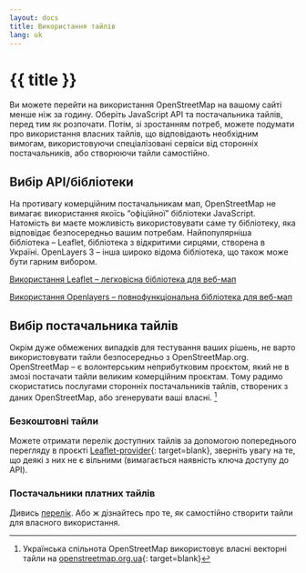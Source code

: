 ```yaml
---
layout: docs
title: Використання тайлів
lang: uk
---
```


# {{ title }}

Ви можете перейти на використання OpenStreetMap на вашому сайті менше ніж за годину. Оберіть JavaScript API та постачальника тайлів, перед тим як розпочати. Потім, зі зростанням потреб, можете подумати про використання власних тайлів, що відповідають необхідним вимогам, використовуючи спеціалізовані сервіси від сторонніх постачальників, або створюючи тайли самостійно.

## Вибір API/бібліотеки

На противагу комерційним постачальникам мап, OpenStreetMap не вимагає використання якоїсь “офіційної” бібліотеки JavaScript. Натомість ви маєте можливість використовувати саме ту бібліотеку, яка відповідає безпосередньо вашим потребам. Найпопулярніша бібліотека&nbsp;– Leaflet, бібліотека з відкритими сирцями, створена в Україні. OpenLayers 3&nbsp;– інша широко відома бібліотека, що також може бути гарним вибором.

[Використання Leaflet&nbsp;– легковісна бібліотека для веб-мап](/using-tiles/getting-started-with-leaflet/)

[Використання Openlayers&nbsp;– повнофункціональна бібліотека для веб-мап](/using-tiles/getting-started-with-openlayers/)

## Вибір постачальника тайлів

Окрім дуже обмежених випадків для тестування ваших рішень, не варто використовувати тайли безпосередньо з OpenStreetMap.org. OpenStreetMap&nbsp;– є волонтерським неприбутковим проєктом, який не в змозі постачати тайли великим комерційним проєктам. Тому радимо скористатись послугами сторонніх постачальників тайлів, створених з даних OpenStreetMap, або згенерувати ваші власні. [^1]

### Безкоштовні тайли

Можете отримати перелік доступних тайлів за допомогою попереднього перегляду в проєкті [Leaflet-provider](http://leaflet-extras.github.io/leaflet-providers/preview/){: target=blank}, зверніть увагу на те, що деякі з них не є вільними (вимагається наявність ключа доступу до API).

### Постачальники платних тайлів

Дивись [перелік](/providers.md). Або ж дізнайтесь про те, як самостійно створити тайли для власного використання.

[^1]: Українська спільнота OpenStreetMap використовує власні векторні тайли на [openstreetmap.org.ua][437f1ff0]{: target=blank}

  [437f1ff0]: https://openstreetmap.org.ua/#map "Мапа на сайті openstreetmap.org.ua"
